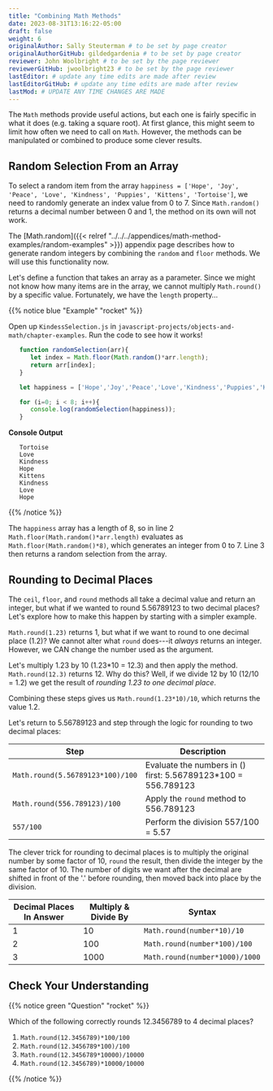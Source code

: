 ```yaml
---
title: "Combining Math Methods"
date: 2023-08-31T13:16:22-05:00
draft: false
weight: 6
originalAuthor: Sally Steuterman # to be set by page creator
originalAuthorGitHub: gildedgardenia # to be set by page creator
reviewer: John Woolbright # to be set by the page reviewer
reviewerGitHub: jwoolbright23 # to be set by the page reviewer
lastEditor: # update any time edits are made after review
lastEditorGitHub: # update any time edits are made after review
lastMod: # UPDATE ANY TIME CHANGES ARE MADE
---
```


The `Math` methods provide useful actions, but each one is fairly specific in
what it does (e.g. taking a square root). At first glance, this might seem to
limit how often we need to call on `Math`. However, the methods can be
manipulated or combined to produce some clever results.

## Random Selection From an Array

To select a random item from the array ``happiness = ['Hope', 'Joy', 'Peace',
'Love', 'Kindness', 'Puppies', 'Kittens', 'Tortoise']``, we need to randomly
generate an index value from 0 to 7. Since `Math.random()` returns a
decimal number between 0 and 1, the method on its own will not work.

The [Math.random]({{< relref "../../../appendices/math-method-examples/random-examples" >}}) appendix page describes how to
generate random integers by combining the `random` and `floor` methods. We
will use this functionality now.

Let's define a function that takes an array as a parameter. Since we might not
know how many items are in the array, we cannot multiply `Math.round()` by a
specific value.  Fortunately, we have the `length` property…

{{% notice blue "Example" "rocket" %}}

Open up `KindessSelection.js` in `javascript-projects/objects-and-math/chapter-examples`. Run the code to see how it works!

   ```js {linenos=true}
      function randomSelection(arr){
         let index = Math.floor(Math.random()*arr.length);
         return arr[index];
      }

      let happiness = ['Hope','Joy','Peace','Love','Kindness','Puppies','Kittens','Tortoise'];

      for (i=0; i < 8; i++){
         console.log(randomSelection(happiness));
      }
   ```

   **Console Output**

   ```console
      Tortoise
      Love
      Kindness
      Hope
      Kittens
      Kindness
      Love
      Hope
   ```

{{% /notice %}}

The `happiness` array has a length of 8, so in line 2
`Math.floor(Math.random()*arr.length)` evaluates as
`Math.floor(Math.random()*8)`, which generates an integer from 0 to 7.
Line 3 then returns a random selection from the array.

## Rounding to Decimal Places

The `ceil`, `floor`, and `round` methods all take a decimal value and
return an integer, but what if we wanted to round 5.56789123 to two decimal
places? Let's explore how to make this happen by starting with a simpler
example.

`Math.round(1.23)` returns 1, but what if we want to round to one decimal
place (1.2)? We cannot alter what `round` does---it *always* returns an
integer. However, we CAN change the number used as the argument.

Let's multiply 1.23 by 10 (1.23*10  = 12.3) and then apply the method.
`Math.round(12.3)` returns 12. Why do this? Well, if we divide 12 by 10
(12/10 = 1.2) we get the result of *rounding 1.23 to one decimal place*.

Combining these steps gives us `Math.round(1.23*10)/10`, which returns the
value 1.2.

Let's return to 5.56789123 and step through the logic for rounding to two
decimal places:

| Step | Description |
|------|-------------|
| `Math.round(5.56789123*100)/100` | Evaluate the numbers in () first: 5.56789123\*100 = 556.789123 |
| `Math.round(556.789123)/100` | Apply the `round` method to 556.789123 |
| `557/100` | Perform the division 557/100 = 5.57 |

The clever trick for rounding to decimal places is to multiply the original
number by some factor of 10, `round` the result, then divide the integer by
the same factor of 10. The number of digits we want after the decimal are
shifted in front of the '.' before rounding, then moved back into place by the
division.

| Decimal Places In Answer | Multiply & Divide By | Syntax |
|--------------------------|----------------------|--------|
| 1 | 10 | `Math.round(number*10)/10` |
| 2 | 100 | `Math.round(number*100)/100` |
| 3 | 1000 | `Math.round(number*1000)/1000` |

## Check Your Understanding

{{% notice green "Question" "rocket" %}}

   Which of the following correctly rounds 12.3456789 to 4 decimal places?

   1. `Math.round(12.3456789)*100/100`
   1. `Math.round(12.3456789*100)/100`
   1. `Math.round(12.3456789*10000)/10000`
   1. `Math.round(12.3456789)*10000/10000`

{{% /notice %}}